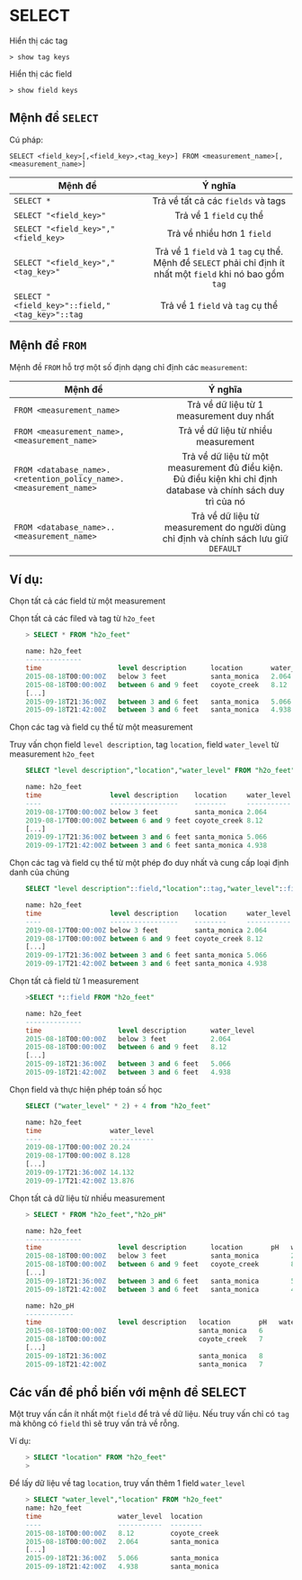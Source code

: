 # SELECT

Hiển thị các tag

    > show tag keys

Hiển thị các field

    > show field keys

## Mệnh để `SELECT`

Cú pháp:

    SELECT <field_key>[,<field_key>,<tag_key>] FROM <measurement_name>[,<measurement_name>]

| Mệnh đề        | Ý nghĩa          |
| ------------- |:-------------:| 
| `SELECT * `     | Trả về tất cả các `fields` và tags | 
|`SELECT "<field_key>" `     | Trả về 1 `field` cụ thể      |
| `SELECT "<field_key>","<field_key>` | Trả về nhiều hơn 1 `field`      |
|`SELECT "<field_key>","<tag_key>"` | Trả về 1 `field` và 1 `tag` cụ thể. Mệnh đề `SELECT` phải chỉ định ít nhất một `field` khi nó bao gồm `tag` |
|`SELECT "<field_key>"::field,"<tag_key>"::tag` | Trả về 1 `field` và `tag` cụ thể |

## Mệnh đề `FROM`

Mệnh đề `FROM` hỗ trợ một số định dạng chỉ định các `measurement`:

| Mệnh đề        | Ý nghĩa           |
| ------------- |:-------------:| 
| `FROM <measurement_name>`      | Trả về dữ liệu từ 1 measurement duy nhất |
| `FROM <measurement_name>,<measurement_name>`      | Trả về dữ liệu từ nhiều measurement      | 
| `FROM <database_name>.<retention_policy_name>.<measurement_name>` | Trả về dữ liệu từ một measurement đủ điều kiện. Đủ điều kiện khi chỉ định database và chính sách duy trì của nó       |
|`FROM <database_name>..<measurement_name>` | Trả về dữ liệu từ measurement do người dùng chỉ định và chính sách lưu giữ `DEFAULT` |

## Ví dụ:

Chọn tất cả các field từ một measurement

Chọn tất cả các filed và tag từ `h2o_feet`

```sql
    > SELECT * FROM "h2o_feet"

    name: h2o_feet
    --------------
    time                   level description      location       water_level
    2015-08-18T00:00:00Z   below 3 feet           santa_monica   2.064
    2015-08-18T00:00:00Z   between 6 and 9 feet   coyote_creek   8.12
    [...]
    2015-09-18T21:36:00Z   between 3 and 6 feet   santa_monica   5.066
    2015-09-18T21:42:00Z   between 3 and 6 feet   santa_monica   4.938
```

Chọn các tag và field cụ thể từ một measurement

Truy vấn chọn field `level description`, tag `location`, field `water_level` từ measurement `h2o_feet`
```sql
    SELECT "level description","location","water_level" FROM "h2o_feet"

    name: h2o_feet
    time                 level description    location     water_level
    ----                 -----------------    --------     -----------
    2019-08-17T00:00:00Z below 3 feet         santa_monica 2.064
    2019-08-17T00:00:00Z between 6 and 9 feet coyote_creek 8.12
    [...]
    2019-09-17T21:36:00Z between 3 and 6 feet santa_monica 5.066
    2019-09-17T21:42:00Z between 3 and 6 feet santa_monica 4.938
```

Chọn các tag và field cụ thể từ một phép đo duy nhất và cung cấp loại định danh của chúng
```sql
    SELECT "level description"::field,"location"::tag,"water_level"::field FROM "h2o_feet"

    name: h2o_feet
    time                 level description    location     water_level
    ----                 -----------------    --------     -----------
    2019-08-17T00:00:00Z below 3 feet         santa_monica 2.064
    2019-08-17T00:00:00Z between 6 and 9 feet coyote_creek 8.12
    [...]
    2019-09-17T21:36:00Z between 3 and 6 feet santa_monica 5.066
    2019-09-17T21:42:00Z between 3 and 6 feet santa_monica 4.938
```

Chọn tất cả field từ 1 measurement
```sql
    >SELECT *::field FROM "h2o_feet"

    name: h2o_feet
    --------------
    time                   level description      water_level
    2015-08-18T00:00:00Z   below 3 feet           2.064
    2015-08-18T00:00:00Z   between 6 and 9 feet   8.12
    [...]
    2015-09-18T21:36:00Z   between 3 and 6 feet   5.066
    2015-09-18T21:42:00Z   between 3 and 6 feet   4.938
```

Chọn field và thực hiện phép toán số học
```sql
    SELECT ("water_level" * 2) + 4 from "h2o_feet"

    name: h2o_feet
    time                 water_level
    ----                 -----------
    2019-08-17T00:00:00Z 20.24
    2019-08-17T00:00:00Z 8.128
    [...]
    2019-09-17T21:36:00Z 14.132
    2019-09-17T21:42:00Z 13.876
```

Chọn tất cả dữ liệu từ nhiều measurement
```sql
    > SELECT * FROM "h2o_feet","h2o_pH"

    name: h2o_feet
    --------------
    time                   level description      location       pH   water_level
    2015-08-18T00:00:00Z   below 3 feet           santa_monica        2.064
    2015-08-18T00:00:00Z   between 6 and 9 feet   coyote_creek        8.12
    [...]
    2015-09-18T21:36:00Z   between 3 and 6 feet   santa_monica        5.066
    2015-09-18T21:42:00Z   between 3 and 6 feet   santa_monica        4.938

    name: h2o_pH
    ------------
    time                   level description   location       pH   water_level
    2015-08-18T00:00:00Z                       santa_monica   6
    2015-08-18T00:00:00Z                       coyote_creek   7
    [...]
    2015-09-18T21:36:00Z                       santa_monica   8
    2015-09-18T21:42:00Z                       santa_monica   7
```

## Các vấn đề phổ biến với mệnh đề SELECT

Một truy vấn cần ít nhất một `field` để trả về dữ liệu. Nếu truy vấn chỉ có `tag` mà không có `field` thì sẽ truy vấn trả về rỗng. 

Ví dụ:
```sql
    > SELECT "location" FROM "h2o_feet"
    >
```

Để lấy dữ liệu về tag `location`, truy vấn thêm 1 field `water_level`

```sql
    > SELECT "water_level","location" FROM "h2o_feet"
    name: h2o_feet
    time                   water_level  location
    ----                   -----------  --------
    2015-08-18T00:00:00Z   8.12         coyote_creek
    2015-08-18T00:00:00Z   2.064        santa_monica
    [...]
    2015-09-18T21:36:00Z   5.066        santa_monica
    2015-09-18T21:42:00Z   4.938        santa_monica
```